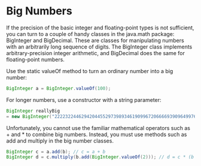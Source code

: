 # Big Numbers

If the precision of the basic integer and floating-point types is not sufficient,
you can turn to a couple of handy classes in the java.math package: BigInteger
and BigDecimal. These are classes for manipulating numbers with an arbitrarily
long sequence of digits. The BigInteger class implements arbitrary-precision
integer arithmetic, and BigDecimal does the same for floating-point numbers.

Use the static valueOf method to turn an ordinary number into a big number:

```java
BigInteger a = BigInteger.valueOf(100);
```

For longer numbers, use a constructor with a string parameter:

```java
BigInteger reallyBig
= new BigInteger("222232244629420445529739893461909967206666939096499764990979600");
```

Unfortunately, you cannot use the familiar mathematical operators such as +
and * to combine big numbers. Instead, you must use methods such as add
and multiply in the big number classes.

```java
BigInteger c = a.add(b); // c = a + b
BigInteger d = c.multiply(b.add(BigInteger.valueOf(2))); // d = c * (b + 2)
```